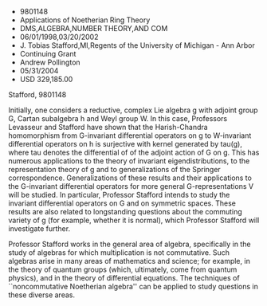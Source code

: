 
* 9801148
* Applications of Noetherian Ring Theory
* DMS,ALGEBRA,NUMBER THEORY,AND COM
* 06/01/1998,03/20/2002
* J. Tobias Stafford,MI,Regents of the University of Michigan - Ann Arbor
* Continuing Grant
* Andrew Pollington
* 05/31/2004
* USD 329,185.00

Stafford, 9801148

Initially, one considers a reductive, complex Lie algebra g with adjoint group
G, Cartan subalgebra h and Weyl group W. In this case, Professors Levasseur and
Stafford have shown that the Harish-Chandra homomorphism from G-invariant
differential operators on g to W-invariant differential operators on h is
surjective with kernel generated by tau(g), where tau denotes the differential
of of the adjoint action of G on g. This has numerous applications to the theory
of invariant eigendistributions, to the representation theory of g and to
generalizations of the Springer correspondence. Generalizations of these results
and their applications to the G-invariant differential operators for more
general G-representations V will be studied. In particular, Professor Stafford
intends to study the invariant differential operators on G and on symmetric
spaces. These results are also related to longstanding questions about the
commuting variety of g (for example, whether it is normal), which Professor
Stafford will investigate further.

Professor Stafford works in the general area of algebra, specifically in the
study of algebras for which multiplication is not commutative. Such algebras
arise in many areas of mathematics and science; for example, in the theory of
quantum groups (which, ultimately, come from quantum physics), and in the theory
of differential equations. The techniques of ``noncommutative Noetherian
algebra'' can be applied to study questions in these diverse areas.




